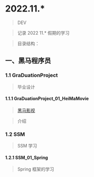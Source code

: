 # 2022.11.* 

> DEV

> 记录 2022 11.* 假期的学习

> 目录结构：

## 一、黑马程序员

### 1.1 GraDuationProject 

> 毕业设计

#### 1.1.1 GraDuationProject_01_HeiMaMovie

> [黑马影视](/HeiMa/GraDuationProject/GraDuationProject_01_HeiMaMovie/GraDuationProject01.md)

> 介绍

### 1.2 SSM 

> SSM 学习

#### 1.2.1 SSM_01_Spring

> Spring 框架的学习
